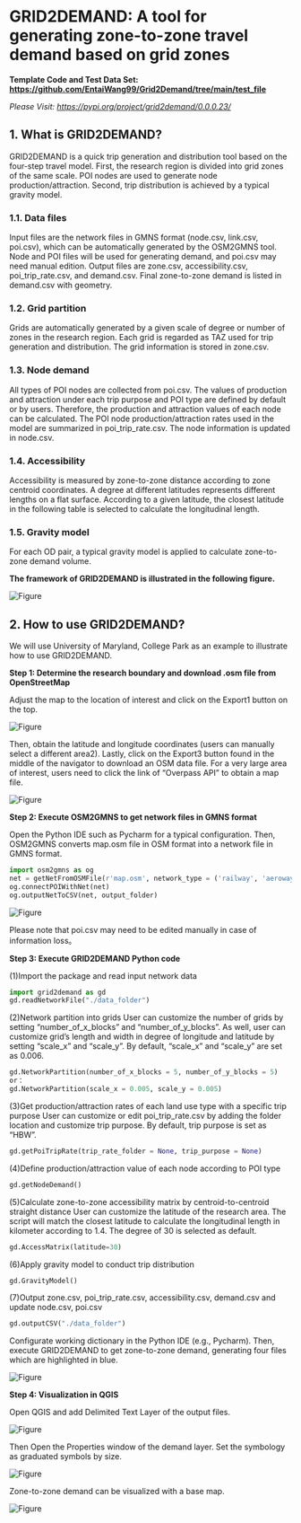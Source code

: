 # GRID2DEMAND: A tool for generating zone-to-zone travel demand based on grid zones

**Template Code and Test Data Set: https://github.com/EntaiWang99/Grid2Demand/tree/main/test_file**

*Please Visit: https://pypi.org/project/grid2demand/0.0.0.23/*

## 1. What is GRID2DEMAND?
GRID2DEMAND is a quick trip generation and distribution tool based on the four-step travel model. First, the research region is divided into grid zones of the same scale. POI nodes are used to generate node production/attraction. Second, trip distribution is achieved by a typical gravity model.

### 1.1. Data files
Input files are the network files in GMNS format (node.csv, link.csv, poi.csv), which can be automatically generated by the OSM2GMNS tool. Node and POI files will be used for generating demand, and poi.csv may need manual edition.
Output files are zone.csv, accessibility.csv, poi_trip_rate.csv, and demand.csv. Final zone-to-zone demand is listed in demand.csv with geometry.


### 1.2. Grid partition
Grids are automatically generated by a given scale of degree or number of zones in the research region. Each grid is regarded as TAZ used for trip generation and distribution. The grid information is stored in zone.csv.


### 1.3. Node demand
All types of POI nodes are collected from poi.csv. The values of production and attraction under each trip purpose and POI type are defined by default or by users. Therefore, the production and attraction values of each node can be calculated. The POI node production/attraction rates used in the model are summarized in poi_trip_rate.csv. The node information is updated in node.csv.


### 1.4. Accessibility
Accessibility is measured by zone-to-zone distance according to zone centroid coordinates. A degree at different latitudes represents different lengths on a flat surface. According to a given latitude, the closest latitude in the following table is selected to calculate the longitudinal length.

### 1.5. Gravity model
For each OD pair, a typical gravity model is applied to calculate zone-to-zone demand volume. 

**The framework of GRID2DEMAND is illustrated in the following figure.**

![Figure](https://github.com/EntaiWang99/Grid2Demand/tree/main/img/1.jpg)

## 2. How to use GRID2DEMAND?
We will use University of Maryland, College Park as an example to illustrate how to use GRID2DEMAND.

**Step 1: Determine the research boundary and download .osm file from OpenStreetMap**

Adjust the map to the location of interest and click on the Export1 button on the top.

![Figure](https://github.com/EntaiWang99/Grid2Demand/tree/main/img/2.1.jpg)

Then, obtain the latitude and longitude coordinates (users can manually select a different area2). Lastly, click on the Export3 button found in the middle of the navigator to download an OSM data file. For a very large area of interest, users need to click the link of “Overpass API” to obtain a map file.

![Figure](https://github.com/EntaiWang99/Grid2Demand/tree/main/img/2.2.jpg)

**Step 2: Execute OSM2GMNS to get network files in GMNS format**

Open the Python IDE such as Pycharm for a typical configuration. Then, OSM2GMNS converts map.osm file in OSM format into a network file in GMNS format.
```python
import osm2gmns as og
net = getNetFromOSMFile(r'map.osm', network_type = ('railway', 'aeroway', 'auto', 'walk', 'bike'), POIs = True, defaults_lanes = True, default_speed = True)
og.connectPOIWithNet(net)
og.outputNetToCSV(net, output_folder)
```

![Figure](https://github.com/EntaiWang99/Grid2Demand/tree/main/img/2.3.jpg)

Please note that poi.csv may need to be edited manually in case of information loss。

**Step 3: Execute GRID2DEMAND Python code**

(1)Import the package and read input network data
```python
import grid2demand as gd
gd.readNetworkFile("./data_folder")
```
(2)Network partition into grids
User can customize the number of grids by setting “number_of_x_blocks” and “number_of_y_blocks”. As well, user can customize grid’s length and width in degree of longitude and latitude by setting “scale_x” and “scale_y”. By default, “scale_x” and “scale_y” are set as 0.006.
```python
gd.NetworkPartition(number_of_x_blocks = 5, number_of_y_blocks = 5)
or：
gd.NetworkPartition(scale_x = 0.005, scale_y = 0.005)
```

(3)Get production/attraction rates of each land use type with a specific trip purpose
User can customize or edit poi_trip_rate.csv by adding the folder location and customize trip purpose. By default, trip purpose is set as “HBW”.
```python
gd.getPoiTripRate(trip_rate_folder = None, trip_purpose = None)
```

(4)Define production/attraction value of each node according to POI type
```python
gd.getNodeDemand()
```

(5)Calculate zone-to-zone accessibility matrix by centroid-to-centroid straight distance
User can customize the latitude of the research area. The script will match the closest latitude to calculate the longitudinal length in kilometer according to 1.4. The degree of 30 is selected as default.
```python
gd.AccessMatrix(latitude=30)
```

(6)Apply gravity model to conduct trip distribution
```python
gd.GravityModel()
```

(7)Output zone.csv, poi_trip_rate.csv, accessibility.csv, demand.csv and update node.csv, poi.csv
```python
gd.outputCSV("./data_folder")
```

Configurate working dictionary in the Python IDE (e.g., Pycharm). Then, execute GRID2DEMAND to get zone-to-zone demand, generating four files which are highlighted in blue. 

![Figure](https://github.com/EntaiWang99/Grid2Demand/tree/main/img/4.1.jpg)

**Step 4: Visualization in QGIS**

Open QGIS and add Delimited Text Layer of the output files.

![Figure](https://github.com/EntaiWang99/Grid2Demand/tree/main/img/4.2.jpg)

Then Open the Properties window of the demand layer. Set the symbology as graduated symbols by size.

![Figure](https://github.com/EntaiWang99/Grid2Demand/tree/main/img/4.3.jpg)

Zone-to-zone demand can be visualized with a base map.

![Figure](https://github.com/EntaiWang99/Grid2Demand/tree/main/img/4.4.jpg)

